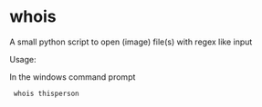 whois
=====

A small python script to open (image) file(s) with regex like input

Usage:

In the windows command prompt 
<pre><code> whois thisperson </code></pre>
